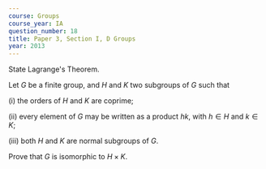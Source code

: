 ```yaml
---
course: Groups
course_year: IA
question_number: 18
title: Paper 3, Section I, D Groups
year: 2013
---
```




State Lagrange's Theorem.

Let $G$ be a finite group, and $H$ and $K$ two subgroups of $G$ such that

(i) the orders of $H$ and $K$ are coprime;

(ii) every element of $G$ may be written as a product $h k$, with $h \in H$ and $k \in K$;

(iii) both $H$ and $K$ are normal subgroups of $G$.

Prove that $G$ is isomorphic to $H \times K$.